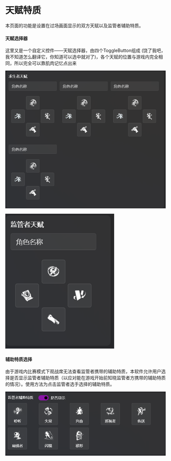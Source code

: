# 天赋特质

本页面的功能是设置在过场画面显示的双方天赋以及监管者辅助特质。

#### 天赋选择器
这里又是一个自定义控件——天赋选择器，由四个ToggleButton组成 (饶了我吧，我不知道怎么翻译它，你知道可以选中就对了)，各个天赋的位置与游戏内完全相同，所以完全可以靠肌肉记忆点出来

![求生者天赋选择部分](images/求生者天赋.png)

![监管者天赋选择部分](images/监管者天赋.png)

#### 辅助特质选择
由于游戏内比赛模式下观战席无法查看监管者携带的辅助特质，本软件允许用户选择是否显示监管者辅助特质（以应对能在游戏开始前知晓监管者方携带的辅助特质的情况）。使用方法为点击监管者选手选择的辅助特质。

![监管者辅助特质选择部分](images/监管者技能.png)

